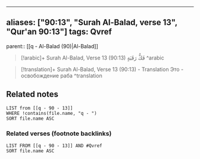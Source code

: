
---
aliases: ["90:13", "Surah Al-Balad, verse 13", "Qur'an 90:13"]
tags: Qvref
---

parent:: [[q - Al-Balad (90)|Al-Balad]]

> [!arabic]+ Surah Al-Balad, Verse 13 (90:13)
> <span class="quran-arabic">فَكُّ رَقَبَةٍ</span>
^arabic

> [!translation]+ Surah Al-Balad, Verse 13 (90:13) - Translation
> Это - освобождение раба
^translation



## Related notes
```dataview
LIST from [[q - 90 - 13]]
WHERE !contains(file.name, "q - ")
SORT file.name ASC
```

### Related verses (footnote backlinks)
```dataview
LIST FROM [[q - 90 - 13]] AND #Qvref
SORT file.name ASC
```

